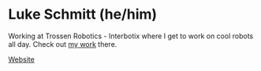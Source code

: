 # Luke Schmitt (he/him)

Working at Trossen Robotics - Interbotix where I get to work on cool robots all day. Check out [my work](https://github.com/LSinterbotix) there.

[Website](https://lukeschmitt.me/)
